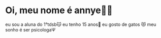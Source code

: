 # Oi, meu nome é annye💅🏼
eu sou a aluna do 1°tdsb😽
eu tenho 15 anos👻
eu gosto de gatos 😻
 meu sonho é ser psicologaΨ
